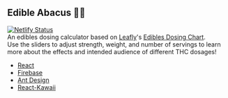 ## Edible Abacus 🌳🍫
[![Netlify Status](https://api.netlify.com/api/v1/badges/8c63cb26-db4d-4b7d-a100-b93fdc2a7428/deploy-status)](https://app.netlify.com/sites/edible-abacus/deploys)  
An edibles dosing calculator based on [Leafly](https://github.com/Leafly-com)'s [Edibles Dosing Chart](https://www.leafly.com/news/cannabis-101/cannabis-edibles-dosage-guide-chart).  
Use the sliders to adjust strength, weight, and number of servings to learn more about the effects and intended audience of different THC dosages!

- [React](https://github.com/facebook/react)
- [Firebase](https://github.com/firebase/)
- [Ant Design](https://github.com/ant-design/ant-design)
- [React-Kawaii](https://github.com/miukimiu/react-kawaii)
